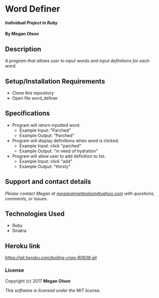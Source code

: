 # Word Definer

#### _Individual Project in Ruby_

#### By Megan Olson

## Description

_A program that allows user to input words and input definitions for each word._

## Setup/Installation Requirements

* Clone this repository
* Open file word_definer

## Specifications

* Program will return inputted word.
  * Example Input: "Parched"
  * Example Output: "Parched"
* Program will display definitions when word is clicked.
  * Example Input: click "parched"
  * Example Output: "in need of hydration"
* Program will allow user to add definition to list.
  * Example Input: click "add"
  * Example Output: "thirsty"

## Support and contact details

_Please contact Megan at meganannetteolson@yahoo.com with questions, comments, or issues._

## Technologies Used

* Ruby
* Sinatra

## Heroku link

_https://git.heroku.com/boiling-crag-80938.git_

### License

Copyright (c) 2017 **Megan Olson**

*This software is licensed under the MIT license.*
